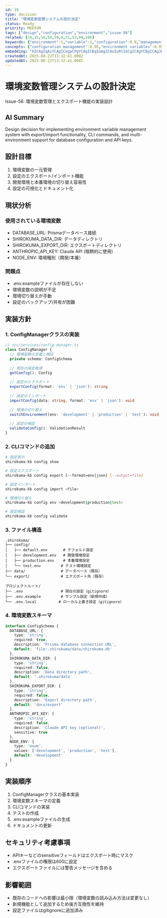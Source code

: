 ```yaml
---
id: 19
type: decision
title: "環境変数管理システムの設計決定"
status: Ready
priority: MEDIUM
tags: ["design","configuration","environment","issue-56"]
related: [14,15,56,58,59,8,51,53,99,106]
keywords: {"environment":1,"variable":1,"configuration":0.9,"management":0.9,"config":0.9}
concepts: {"configuration management":0.95,"environment variables":0.95,"database":0.8,"data export":0.8,"development operations":0.8}
embedding: "hICAgIqAiYCAgICegpCPgYCAgICBgIGAgICAoIuRlIeCgICAgYCBgICAgJWRlZCNioCAgIuAiYCAgICHkJyUjISAgICUgJKAgICAg5KojYaMgICAloCUgICAgI+OpISBkICAgI2AjICAgICRhZqAhIyAgICDgJKAgICAkYCUhYA="
createdAt: 2025-08-22T13:32:41.000Z
updatedAt: 2025-08-22T13:32:41.000Z
---
```


# 環境変数管理システムの設計決定

Issue-56: 環境変数管理とエクスポート機能の実装設計

## AI Summary

Design decision for implementing environment variable management system with export/import functionality, CLI commands, and multi-environment support for database configuration and API keys.

## 設計目標
1. 環境変数の一元管理
2. 設定のエクスポート/インポート機能
3. 開発環境と本番環境の切り替え容易性
4. 設定の可視化とドキュメント化

## 現状分析
### 使用されている環境変数
- DATABASE_URL: Prismaデータベース接続
- SHIROKUMA_DATA_DIR: データディレクトリ
- SHIROKUMA_EXPORT_DIR: エクスポートディレクトリ
- ANTHROPIC_API_KEY: Claude API (暗黙的に使用)
- NODE_ENV: 環境種別（開発/本番）

### 問題点
- .env.exampleファイルが存在しない
- 環境変数の説明が不足
- 環境切り替えが手動
- 設定のバックアップ/共有が困難

## 実装方針

### 1. ConfigManagerクラスの実装
```typescript
// src/services/config-manager.ts
class ConfigManager {
  // 環境変数の定義と検証
  private schema: ConfigSchema
  
  // 現在の設定取得
  getConfig(): Config
  
  // 設定のエクスポート
  exportConfig(format: 'env' | 'json'): string
  
  // 設定のインポート
  importConfig(data: string, format: 'env' | 'json'): void
  
  // 環境の切り替え
  switchEnvironment(env: 'development' | 'production' | 'test'): void
  
  // 設定の検証
  validateConfig(): ValidationResult
}
```

### 2. CLIコマンドの追加
```bash
# 設定表示
shirokuma-kb config show

# 設定エクスポート
shirokuma-kb config export [--format=env|json] [--output=file]

# 設定インポート
shirokuma-kb config import <file>

# 環境切り替え
shirokuma-kb config env <development|production|test>

# 設定検証
shirokuma-kb config validate
```

### 3. ファイル構造
```
.shirokuma/
├── config/
│   ├── default.env       # デフォルト設定
│   ├── development.env   # 開発環境設定
│   ├── production.env    # 本番環境設定
│   └── test.env         # テスト環境設定
├── data/                # データベース（既存）
└── export/              # エクスポート先（既存）

プロジェクトルート/
├── .env                 # 現在の設定（gitignore）
├── .env.example         # サンプル設定（新規作成）
└── .env.local          # ローカル上書き設定（gitignore）
```

### 4. 環境変数スキーマ
```typescript
interface ConfigSchema {
  DATABASE_URL: {
    type: 'string',
    required: true,
    description: 'Prisma database connection URL',
    default: 'file:.shirokuma/data/shirokuma.db'
  },
  SHIROKUMA_DATA_DIR: {
    type: 'string',
    required: false,
    description: 'Data directory path',
    default: '.shirokuma/data'
  },
  SHIROKUMA_EXPORT_DIR: {
    type: 'string',
    required: false,
    description: 'Export directory path',
    default: 'docs/export'
  },
  ANTHROPIC_API_KEY: {
    type: 'string',
    required: false,
    description: 'Claude API key (optional)',
    sensitive: true
  },
  NODE_ENV: {
    type: 'enum',
    values: ['development', 'production', 'test'],
    default: 'development'
  }
}
```

## 実装順序
1. ConfigManagerクラスの基本実装
2. 環境変数スキーマの定義
3. CLIコマンドの実装
4. テストの作成
5. .env.exampleファイルの生成
6. ドキュメントの更新

## セキュリティ考慮事項
- APIキーなどのsensitiveフィールドはエクスポート時にマスク
- .envファイルの権限は600に設定
- エクスポートファイルには警告メッセージを含める

## 影響範囲
- 既存のコードへの影響は最小限（環境変数の読み込み方法は変更なし）
- 新規機能として追加するため後方互換性を維持
- 設定ファイルはgitignoreに追加済み
